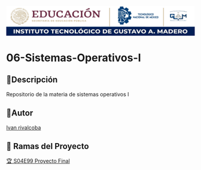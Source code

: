 <center> <img src="./md/images/itgam_cover.jpg" atl="Itgam banner"> </center>

# 06-Sistemas-Operativos-I

## 🧾Descripción

Repositorio de la materia de sistemas operativos I

## 👤Autor

[Ivan rivalcoba](https://github.com/rivalcoba)

## 🌿 Ramas del Proyecto

[🏆 S04E99 Proyecto Final](#)
